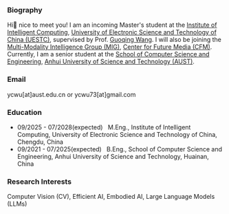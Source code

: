 <br>


### Biography


Hi👋 nice to meet you! 
I am an incoming Master's student at the [Institute of Intelligent Computing](https://icct.uestc.edu.cn/index.htm), [University of Electronic Science and Technology of China (UESTC)](https://www.uestc.edu.cn/), supervised by Prof. [Guoqing Wang](https://faculty.uestc.edu.cn/wangguoqing2/zh_CN/index.htm). I will also be joining the [Multi-Modality Intelligence Group (MIG)](https://github.com/MIG-UESTC-Lab), [Center for Future Media (CFM)](https://cfm.uestc.edu.cn/index). Currently, I am a senior student at the [School of Computer Science and Engineering](https://jsj.aust.edu.cn/), [Anhui University of Science and Technology (AUST)](https://www.aust.edu.cn/).

[//]: # ([CV in English &#40;PDF&#41;]&#40;/assets/cv_en.pdf&#41; | [CV in Chinese &#40;PDF&#41;]&#40;/assets/cv_zh.pdf&#41;)



### Email
ycwu[at]aust.edu.cn or ycwu73[at]gmail.com

### Education
- 09/2025 - 07/2028(expected) &nbsp; M.Eng., Institute of Intelligent Computing, University of Electronic Science and Technology of China, Chengdu, China
- 09/2021 - 07/2025(expected) &nbsp; B.Eng., School of Computer Science and Engineering, Anhui University of Science and Technology, Huainan, China


### Research Interests
Computer Vision (CV), Efficient AI, Embodied AI, Large Language Models (LLMs)

